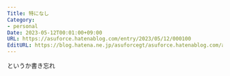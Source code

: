 ```yaml
---
Title: 特になし
Category:
- personal
Date: 2023-05-12T00:01:00+09:00
URL: https://asuforce.hatenablog.com/entry/2023/05/12/000100
EditURL: https://blog.hatena.ne.jp/asuforcegt/asuforce.hatenablog.com/atom/entry/4207575160648648715
---
```


というか書き忘れ
